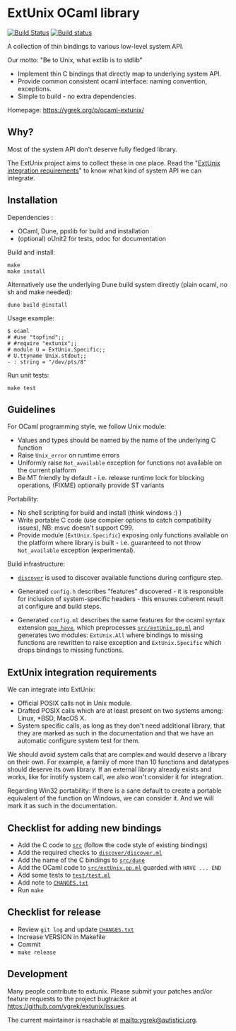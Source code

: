 ExtUnix OCaml library
=====================

[![Build Status](https://travis-ci.org/ygrek/extunix.svg?branch=master)](https://travis-ci.org/ygrek/extunix)
[![Build status](https://ci.appveyor.com/api/projects/status/66fpgc2qol5fu30g?svg=true)](https://ci.appveyor.com/project/ygrek/extunix/branch/master)

A collection of thin bindings to various low-level system API.

Our motto: "Be to Unix, what extlib is to stdlib"

* Implement thin C bindings that directly map to underlying system API.
* Provide common consistent ocaml interface: naming convention, exceptions.
* Simple to build - no extra dependencies.

Homepage: <https://ygrek.org/p/ocaml-extunix/>

Why?
----

Most of the system API don't deserve fully fledged library.

The ExtUnix project aims to collect these in one place. Read the
"[ExtUnix integration requirements](#extunix-integration-requirements)"
to know what kind of system API we can integrate.

Installation
------------

Dependencies :

* OCaml, Dune, ppxlib for build and installation
* (optional) oUnit2 for tests, odoc for documentation

Build and install:

    make
    make install

Alternatively use the underlying Dune build system directly (plain ocaml,
no sh and make needed):

    dune build @install

Usage example:

    $ ocaml
    # #use "topfind";;
    # #require "extunix";;
    # module U = ExtUnix.Specific;;
    # U.ttyname Unix.stdout;;
    - : string = "/dev/pts/8"

Run unit tests:

    make test

Guidelines
----------

For OCaml programming style, we follow Unix module:

* Values and types should be named by the name of the underlying C function
* Raise `Unix_error` on runtime errors
* Uniformly raise `Not_available` exception for functions not available on the
  current platform
* Be MT friendly by default - i.e. release runtime lock for blocking
  operations, (FIXME) optionally provide ST variants

Portability:

* No shell scripting for build and install (think windows :) )
* Write portable C code (use compiler options to catch compatibility issues),
  NB: msvc doesn't support C99.
* Provide module (`ExtUnix.Specific`) exposing only functions available on the
  platform where library is built - i.e. guaranteed to not throw
  `Not_available` exception (experimental).

Build infrastructure:

* [`discover`][] is used to discover available functions during
  configure step.

* Generated `config.h` describes "features" discovered - it is
  responsible for inclusion of system-specific headers - this ensures
  coherent result at configure and build steps.

* Generated `config.ml` describes the same features for the ocaml
  syntax extension [`ppx_have`][], which preprocesses
  [`src/extUnix.pp.ml`][] and generates two modules: `ExtUnix.All`
  where bindings to missing functions are rewritten to raise exception
  and `ExtUnix.Specific` which drops bindings to missing functions.

[`discover`]: discover/discover.ml
[`ppx_have`]: ppx_have/ppx_have.ml
[`src/extUnix.pp.ml`]: src/extUnix.pp.ml

ExtUnix integration requirements
--------------------------------

We can integrate into ExtUnix:

* Official POSIX calls not in Unix module.
* Drafted POSIX calls which are at least present on two systems among:
  Linux, *BSD, MacOS X.
* System specific calls, as long as they don't need additional library,
  that they are marked as such in the documentation and that we have an
  automatic configure system test for them.

We should avoid system calls that are complex and would deserve a library on
their own. For example, a family of more than 10 functions and datatypes should
deserve its own library. If an external library already exists and works, like
for inotify system call, we also won't consider it for integration.

Regarding Win32 portability:
If there is a sane default to create a portable equivalent of the function on
Windows, we can consider it. And we will mark it as such in the documentation.

Checklist for adding new bindings
---------------------------------

* Add the C code to [`src`][] (follow the code style of existing bindings)
* Add the required checks to [`discover/discover.ml`][]
* Add the name of the C bindings to [`src/dune`][]
* Add the OCaml code to [`src/extUnix.pp.ml`][] guarded with `HAVE ... END`
* Add some tests to [`test/test.ml`][]
* Add note to [`CHANGES.txt`][]
* Run `make`

[`src`]: src
[`discover/discover.ml`]: discover/discover.ml
[`src/dune`]: src/dune
[`test/test.ml`]: test/test.ml
[`CHANGES.txt`]: CHANGES.txt

Checklist for release
---------------------

* Review `git log` and update [`CHANGES.txt`][]
* Increase VERSION in Makefile
* Commit
* `make release`

Development
-----------

Many people contribute to extunix. Please submit your patches and/or feature requests
to the project bugtracker at <https://github.com/ygrek/extunix/issues>.

The current maintainer is reachable at <mailto:ygrek@autistici.org>.

